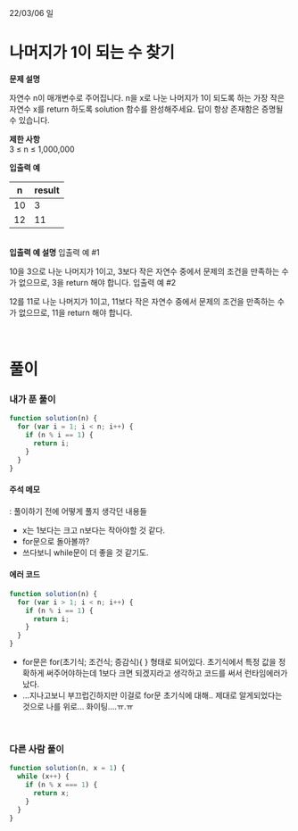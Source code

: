 22/03/06 일

<h1>나머지가 1이 되는 수 찾기</h1>

<strong>문제 설명</strong>

자연수 n이 매개변수로 주어집니다. n을 x로 나눈 나머지가 1이 되도록 하는 가장 작은 자연수 x를 return 하도록 solution 함수를 완성해주세요. 답이 항상 존재함은 증명될 수 있습니다.

<strong>제한 사항</strong>  
3 ≤ n ≤ 1,000,000

<strong>입출력 예</strong>

| n   | result |
| --- | ------ |
| 10  | 3      |
| 12  | 11     |

<br>
<strong>입출력 예 설명</strong>  
입출력 예 #1

10을 3으로 나눈 나머지가 1이고, 3보다 작은 자연수 중에서 문제의 조건을 만족하는 수가 없으므로, 3을 return 해야 합니다.
입출력 예 #2

12를 11로 나눈 나머지가 1이고, 11보다 작은 자연수 중에서 문제의 조건을 만족하는 수가 없으므로, 11을 return 해야 합니다.

<br>

<h1>풀이</h1>
<h3>내가 푼 풀이</h3>

```javascript
function solution(n) {
  for (var i = 1; i < n; i++) {
    if (n % i == 1) {
      return i;
    }
  }
}
```

<h4>주석 메모</h4>

: 풀이하기 전에 어떻게 풀지 생각던 내용들

- x는 1보다는 크고 n보다는 작아야할 것 같다.
- for문으로 돌아볼까?
- 쓰다보니 while문이 더 좋을 것 같기도.

<h4>에러 코드</h4>

```javascript
function solution(n) {
  for (var i > 1; i < n; i++) {
    if (n % i == 1) {
      return i;
    }
  }
}
```

- for문은 for(초기식; 조건식; 증감식){ } 형태로 되어있다. 초기식에서 특정 값을 정확하게 써주어야하는데 1보다 크면 되겠지라고 생각하고 코드를 써서 런타임에러가 났다.
- ...지나고보니 부끄럽긴하지만 이걸로 for문 초기식에 대해.. 제대로 알게되었다는 것으로 나를 위로... 화이팅....ㅠ.ㅠ

<br>
<h3>다른 사람 풀이</h3>

```javascript
function solution(n, x = 1) {
  while (x++) {
    if (n % x === 1) {
      return x;
    }
  }
}
```
